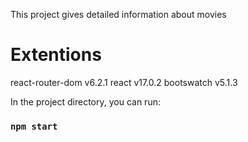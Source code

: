 
This project gives detailed information about movies


# Extentions

react-router-dom v6.2.1
react v17.0.2
bootswatch v5.1.3

In the project directory, you can run:

### `npm start`

